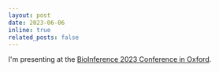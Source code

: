 ```yaml
---
layout: post
date: 2023-06-06
inline: true
related_posts: false
---
```


I'm presenting at the <a href="https://bioinference.github.io/2023/">BioInference 2023 Conference in Oxford</a>.
